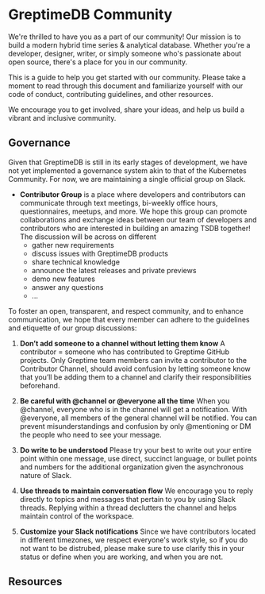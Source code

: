 # GreptimeDB Community

We're thrilled to have you as a part of our community! Our mission is to build a modern hybrid time series & analytical database. Whether you're a developer, designer, writer, or simply someone who's passionate about open source, there's a place for you in our community.

This is a guide to help you get started with our community. Please take a moment to read through this document and familiarize yourself with our code of conduct, contributing guidelines, and other resources.

We encourage you to get involved, share your ideas, and help us build a vibrant and inclusive community.

## Governance
Given that GreptimeDB is still in its early stages of development, we have not yet implemented a governance system akin to that of the Kubernetes Community. For now, we are maintaining a single official group on Slack.

* **Contributor Group** is a place where developers and contributors can communicate through text meetings, bi-weekly office hours, questionnaires, meetups, and more. We hope this group can promote collaborations and exchange ideas between our team of developers and contributors who are interested in building an amazing TSDB together! The discussion will be across on different
  * gather new requirements
  * discuss issues with GreptimeDB products
  * share technical knowledge
  * announce the latest releases and private previews
  * demo new features
  * answer any questions
  * ...

To foster an open, transparent, and respect community, and to enhance communication, we hope that every member can adhere to the guidelines and etiquette of our group discussions:

1. **Don’t add someone to a channel without letting them know**
A contributor = someone who has contributed to Greptime GitHub projects. Only Greptime team members can invite a contributor to the Contributor Channel, should avoid confusion by letting someone know that you’ll be adding them to a channel and clarify their responsibilities beforehand.

2. **Be careful with @channel or @everyone all the time**
When you @channel, everyone who is in the channel will get a notification. With @everyone, all members of the general channel will be notified. You can prevent misunderstandings and confusion by only @mentioning or DM the people who need to see your message.

3. **Do write to be understood**
Please try your best to write out your entire point within one message, use direct, succinct language, or bullet points and numbers for the additional organization given the asynchronous nature of Slack.

4. **Use threads to maintain conversation flow**
We encourage you to reply directly to topics and messages that pertain to you by using Slack threads. Replying within a thread declutters the channel and helps maintain control of the workspace.

5. **Customize your Slack notifications**
Since we have contributors located in different timezones, we respect everyone's work style, so if you do not want to be distrubed, please make sure to use clarify this in your status or define when you are working, and when you are not.

## Resources

